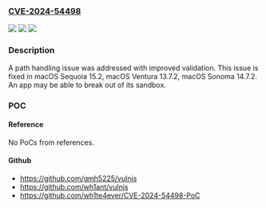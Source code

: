 ### [CVE-2024-54498](https://cve.mitre.org/cgi-bin/cvename.cgi?name=CVE-2024-54498)
![](https://img.shields.io/static/v1?label=Product&message=macOS&color=blue)
![](https://img.shields.io/static/v1?label=Version&message=unspecified%3C%2015.2%20&color=brighgreen)
![](https://img.shields.io/static/v1?label=Vulnerability&message=An%20app%20may%20be%20able%20to%20break%20out%20of%20its%20sandbox&color=brighgreen)

### Description

A path handling issue was addressed with improved validation. This issue is fixed in macOS Sequoia 15.2, macOS Ventura 13.7.2, macOS Sonoma 14.7.2. An app may be able to break out of its sandbox.

### POC

#### Reference
No PoCs from references.

#### Github
- https://github.com/gmh5225/vulnjs
- https://github.com/wh1ant/vulnjs
- https://github.com/wh1te4ever/CVE-2024-54498-PoC

